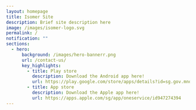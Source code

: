 ```yaml
---
layout: homepage
title: Isomer Site
description: Brief site description here
image: /images/isomer-logo.svg
permalink: /
notification: ""
sections:
  - hero:
      background: /images/hero-bannerr.png
      url: /contact-us/
      key_highlights:
        - title: Play store
          description: Download the Android app here!
          url: https://play.google.com/store/apps/details?id=sg.gov.mnd.OneService&hl=en
        - title: App store
          description: Download the Apple app here!
          url: https://apps.apple.com/sg/app/oneservice/id947274394
---
```

